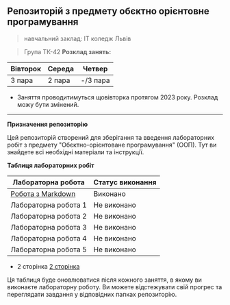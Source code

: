 ## Репозиторій з предмету обєктно орієнтовне програмування 
> навчальний заклад: IT коледж Львів

> Група ТК-42
**Розклад занять:**

|Вівторок | Середа |  Четвер |
|---------|--------|---------|
|3 пара   |2 пара  | -/3 пара|

- Заняття проводитимуться щовівторка протягом 2023 року. Розклад можу бути змінений.
---

**Призначення репозиторію**

Цей репозиторій створений для зберігання та введення лабораторних робіт з предмету "Обєктно-орієнтоване програмування" (ООП). Тут ви знайдете всі необхідні матеріали та інструкції.

**Таблиця лабораторних робіт**

| Лабораторна робота | Статус виконання |
|--------------------|------------------|
|[Робота з Markdown](./init/README.md)   |  Виконано        |       
|Лабораторна робота 1| Не виконано      | 
|Лабораторна робота 2| Не виконано      |
|Лабораторна робота 3| Не виконано      |
|Лабораторна робота 4| Не виконано      |
|Лабораторна робота 5| Не виконано      |

- 2 сторінка [2 сторінка](./init/README.md)

Ця таблиця буде оновлюватися після кожного заняття, в якому ви виконаєте лабораторну роботу. Ви можете відстежувати свій прогрес та переглядати завдання у відповідних папках репозиторію.


